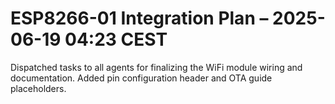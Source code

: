 # ESP8266-01 Integration Plan – 2025-06-19 04:23 CEST

Dispatched tasks to all agents for finalizing the WiFi module wiring and documentation. Added pin configuration header and OTA guide placeholders.
